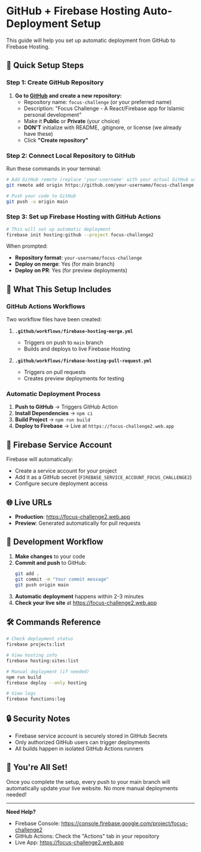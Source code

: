 # GitHub + Firebase Hosting Auto-Deployment Setup

This guide will help you set up automatic deployment from GitHub to Firebase Hosting.

## 🚀 Quick Setup Steps

### Step 1: Create GitHub Repository

1. **Go to [GitHub](https://github.com) and create a new repository:**
   - Repository name: `focus-challenge` (or your preferred name)
   - Description: "Focus Challenge - A React/Firebase app for Islamic personal development"
   - Make it **Public** or **Private** (your choice)
   - **DON'T** initialize with README, .gitignore, or license (we already have these)
   - Click **"Create repository"**

### Step 2: Connect Local Repository to GitHub

Run these commands in your terminal:

```bash
# Add GitHub remote (replace 'your-username' with your actual GitHub username)
git remote add origin https://github.com/your-username/focus-challenge.git

# Push your code to GitHub
git push -u origin main
```

### Step 3: Set up Firebase Hosting with GitHub Actions

```bash
# This will set up automatic deployment
firebase init hosting:github --project focus-challenge2
```

When prompted:
- **Repository format**: `your-username/focus-challenge`
- **Deploy on merge**: Yes (for main branch)
- **Deploy on PR**: Yes (for preview deployments)

## 🔧 What This Setup Includes

### GitHub Actions Workflows
Two workflow files have been created:

1. **`.github/workflows/firebase-hosting-merge.yml`**
   - Triggers on push to `main` branch
   - Builds and deploys to live Firebase Hosting

2. **`.github/workflows/firebase-hosting-pull-request.yml`**
   - Triggers on pull requests
   - Creates preview deployments for testing

### Automatic Deployment Process
1. **Push to GitHub** → Triggers GitHub Action
2. **Install Dependencies** → `npm ci`
3. **Build Project** → `npm run build`
4. **Deploy to Firebase** → Live at `https://focus-challenge2.web.app`

## 🔑 Firebase Service Account

Firebase will automatically:
- Create a service account for your project
- Add it as a GitHub secret (`FIREBASE_SERVICE_ACCOUNT_FOCUS_CHALLENGE2`)
- Configure secure deployment access

## 🌐 Live URLs

- **Production**: https://focus-challenge2.web.app
- **Preview**: Generated automatically for pull requests

## 📝 Development Workflow

1. **Make changes** to your code
2. **Commit and push** to GitHub:
   ```bash
   git add .
   git commit -m "Your commit message"
   git push origin main
   ```
3. **Automatic deployment** happens within 2-3 minutes
4. **Check your live site** at https://focus-challenge2.web.app

## 🛠️ Commands Reference

```bash
# Check deployment status
firebase projects:list

# View hosting info
firebase hosting:sites:list

# Manual deployment (if needed)
npm run build
firebase deploy --only hosting

# View logs
firebase functions:log
```

## 🔒 Security Notes

- Firebase service account is securely stored in GitHub Secrets
- Only authorized GitHub users can trigger deployments
- All builds happen in isolated GitHub Actions runners

## 🎉 You're All Set!

Once you complete the setup, every push to your main branch will automatically update your live website. No more manual deployments needed!

---

**Need Help?** 
- Firebase Console: https://console.firebase.google.com/project/focus-challenge2
- GitHub Actions: Check the "Actions" tab in your repository
- Live App: https://focus-challenge2.web.app